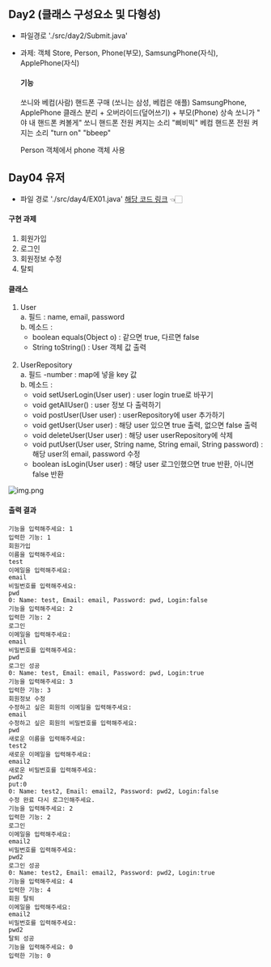 ## Day2 (클래스 구성요소 및 다형성)
  - 파일경로 './src/day2/Submit.java'
  - 과제: 객체 Store, Person, Phone(부모), SamsungPhone(자식), ApplePhone(자식)
  
    #### 기능
    쏘니와 베컴(사람) 핸드폰 구매 (쏘니는 삼성, 베컴은 애플)
    SamsungPhone, ApplePhone 클래스 분리 + 오버라이드(덮어쓰기) + 부모(Phone) 상속
    쏘니가 " 야 내 핸드폰 켜볼게"
    쏘니 핸드폰 전원 켜지는 소리 "삐비빅"
     베컴 핸드폰 전원 켜지는 소리 "turn on" "bbeep"

    Person 객체에서 phone 객체 사용

 ## Day04 유저
 - 파일 경로 './src/day4/EX01.java'
[해당 코드 링크](https://github.com/heeeesoo/JAVA_PDA/blob/main/src/day0408/MiniProj.java) 👈🏻
#### 구현 과제
1. 회원가입
2. 로그인
3. 회원정보 수정
4. 탈퇴

#### 클래스
1. User <br/>
   a. 필드 : name, email, password <br/>
   b. 메소드 : 
      - boolean equals(Object o) : 같으면 true, 다르면 false
      - String toString() : User 객체 값 출력
   <br/>
2. UserRepository <br/>
   a. 필드 -number : map에 넣을 key 값
     <br/>
   b. 메소드 : <br/>
     - void setUserLogin(User user) : user login true로 바꾸기
     - void getAllUser() : user 정보 다 출력하기
     - void postUser(User user) : userRepository에 user 추가하기
     - void getUser(User user) : 해당 user 있으면 true 출력, 없으면 false 출력
     - void deleteUser(User user) : 해당 user userRepository에 삭제
     - void putUser(User user, String name, String email, String password) : 해당 user의 email, password 수정
     - boolean isLogin(User user) : 해당 user 로그인했으면 true 반환, 아니면 false 반환


![img.png](img.png)

#### 출력 결과
```
기능을 입력해주세요: 1
입력한 기능: 1
회원가입
이름을 입력해주세요: 
test
이메일을 입력해주세요: 
email
비밀번호를 입력해주세요: 
pwd
0: Name: test, Email: email, Password: pwd, Login:false
기능을 입력해주세요: 2
입력한 기능: 2
로그인
이메일을 입력해주세요: 
email
비밀번호를 입력해주세요: 
pwd
로그인 성공
0: Name: test, Email: email, Password: pwd, Login:true
기능을 입력해주세요: 3
입력한 기능: 3
회원정보 수정
수정하고 싶은 회원의 이메일을 입력해주세요: 
email
수정하고 싶은 회원의 비밀번호를 입력해주세요: 
pwd
새로운 이름을 입력해주세요: 
test2
새로운 이메일을 입력해주세요: 
email2
새로운 비밀번호를 입력해주세요: 
pwd2
put:0
0: Name: test2, Email: email2, Password: pwd2, Login:false
수정 완료 다시 로그인해주세요.
기능을 입력해주세요: 2
입력한 기능: 2
로그인
이메일을 입력해주세요: 
email2
비밀번호를 입력해주세요: 
pwd2
로그인 성공
0: Name: test2, Email: email2, Password: pwd2, Login:true
기능을 입력해주세요: 4
입력한 기능: 4
회원 탈퇴
이메일을 입력해주세요: 
email2
비밀번호를 입력해주세요: 
pwd2
탈퇴 성공
기능을 입력해주세요: 0
입력한 기능: 0
```








